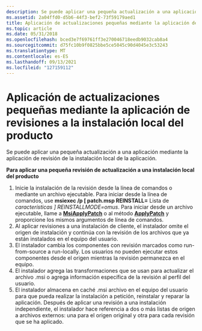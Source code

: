 ```yaml
---
description: Se puede aplicar una pequeña actualización a una aplicación mediante la aplicación de revisión de la instalación local de la aplicación.
ms.assetid: 2a04ffd0-d5b6-44f3-bef2-73f59179aed1
title: Aplicación de actualizaciones pequeñas mediante la aplicación de revisiones a la instalación local del producto
ms.topic: article
ms.date: 05/31/2018
ms.openlocfilehash: bced3e7f69761ff3e270046718eedb9032cab8a4
ms.sourcegitcommit: d75fc10b9f0825bbe5ce5045c90d4045e3c53243
ms.translationtype: MT
ms.contentlocale: es-ES
ms.lasthandoff: 09/13/2021
ms.locfileid: "127159112"
---
```

# <a name="applying-small-updates-by-patching-the-local-installation-of-the-product"></a>Aplicación de actualizaciones pequeñas mediante la aplicación de revisiones a la instalación local del producto

Se puede aplicar una pequeña actualización a una aplicación mediante la aplicación de revisión de la instalación local de la aplicación.

**Para aplicar una pequeña revisión de actualización a una instalación local del producto**

1.  Inicie la instalación de la revisión desde la línea de comandos o mediante un archivo ejecutable. Para iniciar desde la línea de comandos, use **msiexec /p \[ patch.msp REINSTALL=** Lista de _características_ *_\] REINSTALLMODE=omus_*. Para iniciar desde un archivo ejecutable, llame a [**MsiApplyPatch**](/windows/desktop/api/Msi/nf-msi-msiapplypatcha) o al método [**ApplyPatch**](installer-applypatch.md) y proporcione los mismos argumentos de línea de comandos.
2.  Al aplicar revisiones a una instalación de cliente, el instalador omite el origen de instalación y continúa con la revisión de los archivos que ya están instalados en el equipo del usuario.
3.  El instalador cambia los componentes con revisión marcados como run-from-source a run-locally. Los usuarios no pueden ejecutar estos componentes desde el origen mientras la revisión permanezca en el equipo.
4.  El instalador agrega las transformaciones que se usan para actualizar el archivo .msi o agrega información específica de la revisión al perfil del usuario.
5.  El instalador almacena en caché .msi archivo en el equipo del usuario para que pueda realizar la instalación a petición, reinstalar y reparar la aplicación. Después de aplicar una revisión a una instalación independiente, el instalador hace referencia a dos o más listas de origen a archivos externos: una para el origen original y otra para cada revisión que se ha aplicado.

 

 



